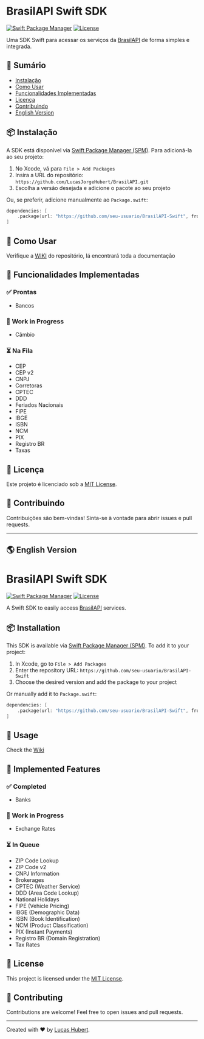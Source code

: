 # BrasilAPI Swift SDK

[![Swift Package Manager](https://img.shields.io/badge/SPM-Compatible-brightgreen.svg)](https://swift.org/package-manager/)
[![License](https://img.shields.io/github/license/seu-usuario/BrasilAPI-Swift)](LICENSE)

Uma SDK Swift para acessar os serviços da [BrasilAPI](https://brasilapi.com.br) de forma simples e integrada.

## 📖 Sumário

- [Instalação](#-instalação)
- [Como Usar](#-como-usar)
- [Funcionalidades Implementadas](#-funcionalidades-implementadas)
- [Licença](#-licença)
- [Contribuindo](#-contribuindo)
- [English Version](#-english-version)

## 📦 Instalação

A SDK está disponível via [Swift Package Manager (SPM)](https://swift.org/package-manager/). Para adicioná-la ao seu projeto:

1. No Xcode, vá para `File > Add Packages`
2. Insira a URL do repositório: `https://github.com/LucasJorgeHubert/BrasilAPI.git`
3. Escolha a versão desejada e adicione o pacote ao seu projeto

Ou, se preferir, adicione manualmente ao `Package.swift`:

```swift
dependencies: [
    .package(url: "https://github.com/seu-usuario/BrasilAPI-Swift", from: "1.0.0")
]
```

## 🚀 Como Usar

Verifique a [WIKI](https://github.com/LucasJorgeHubert/BrasilAPI/wiki/BrasilAPI-Swift-SDK-WIKI) do repositório, lá encontrará toda a documentação

## 🔧 Funcionalidades Implementadas

### ✅ Prontas
- Bancos

### 🔨 Work in Progress
- Câmbio

### ⏳ Na Fila
- CEP
- CEP v2
- CNPJ
- Corretoras
- CPTEC
- DDD
- Feriados Nacionais
- FIPE
- IBGE
- ISBN
- NCM
- PIX
- Registro BR
- Taxas

## 📄 Licença

Este projeto é licenciado sob a [MIT License](LICENSE).

## 🤝 Contribuindo

Contribuições são bem-vindas! Sinta-se à vontade para abrir issues e pull requests.

---

## 🌎 English Version

# BrasilAPI Swift SDK

[![Swift Package Manager](https://img.shields.io/badge/SPM-Compatible-brightgreen.svg)](https://swift.org/package-manager/)
[![License](https://img.shields.io/github/license/seu-usuario/BrasilAPI-Swift)](LICENSE)

A Swift SDK to easily access [BrasilAPI](https://brasilapi.com.br) services.

## 📦 Installation

This SDK is available via [Swift Package Manager (SPM)](https://swift.org/package-manager/). To add it to your project:

1. In Xcode, go to `File > Add Packages`
2. Enter the repository URL: `https://github.com/seu-usuario/BrasilAPI-Swift`
3. Choose the desired version and add the package to your project

Or manually add it to `Package.swift`:

```swift
dependencies: [
    .package(url: "https://github.com/seu-usuario/BrasilAPI-Swift", from: "1.0.0")
]
```

## 🚀 Usage

Check the [Wiki](https://github.com/LucasJorgeHubert/BrasilAPI/wiki/BrasilAPI-Swift-SDK-WIKI)

## 🔧 Implemented Features

### ✅ Completed
- Banks

### 🔨 Work in Progress
- Exchange Rates

### ⏳ In Queue
- ZIP Code Lookup
- ZIP Code v2
- CNPJ Information
- Brokerages
- CPTEC (Weather Service)
- DDD (Area Code Lookup)
- National Holidays
- FIPE (Vehicle Pricing)
- IBGE (Demographic Data)
- ISBN (Book Identification)
- NCM (Product Classification)
- PIX (Instant Payments)
- Registro BR (Domain Registration)
- Tax Rates

## 📄 License

This project is licensed under the [MIT License](LICENSE).

## 🤝 Contributing

Contributions are welcome! Feel free to open issues and pull requests.

---
Created with ❤️ by [Lucas Hubert](https://github.com/LucasJorgeHubert).
